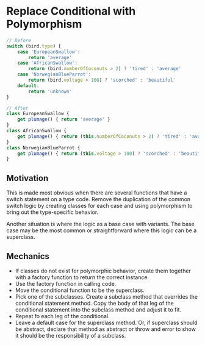 # Replace Conditional with Polymorphism

```javascript
// Before
switch (bird.type) {
    case 'EuropeanSwallow':
        return 'average'
    case 'AfricanSwallow':
        return (bird.numberOfCoconuts > 2) ? 'tired' : 'average'
    case 'NorwegianBlueParrot':
        return (bird.voltage > 100) ? 'scorched' : 'beautiful'
    default:
        return 'unknown'
}

// After
class EuropeanSwallow {
    get plumage() { return 'average' }
}
class AfricanSwallow {
    get plumage() { return (this.numberOfCoconuts > 2) ? 'tired' : 'average' }  
}
class NorwegianBlueParrot {
    get plumage() { return (this.voltage > 100) ? 'scorched' : 'beautiful' }  
}
```

## Motivation

This is made most obvious when there are several functions that have a switch statement on a type code. 
Remove the duplication of the common switch logic by creating classes for each case and using polymorphism
to bring out the type-specific behavior. 

Another situation is where the logic as a base case with variants. The base case may be the most common or straightforward
where this logic can be a superclass.


## Mechanics

- If classes do not exist for polymorphic behavior, create them together with a factory function to return the correct instance.
- Use the factory function in calling code.
- Move the conditional function to be the superclass.
- Pick one of the subclasses. Create a subclass method that overrides the conditional statement method. Copy the body of that leg of the conditional statement into the subclass method and adjust it to fit.
- Repeat fo each leg of the conditional.
- Leave a default case for the superclass method. Or, if superclass should be abstract, declare that method as abstract or throw and error to show it should be the responsibility of a subclass.
